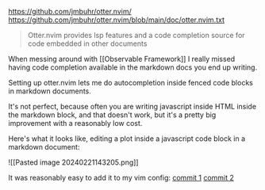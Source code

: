https://github.com/jmbuhr/otter.nvim/
https://github.com/jmbuhr/otter.nvim/blob/main/doc/otter.nvim.txt

> Otter.nvim provides lsp features and a code completion source for code embedded in other documents

When messing around with [[Observable Framework]] I really missed having code completion available in the markdown docs you end up writing.

Setting up otter.nvim lets me do autocompletion inside fenced code blocks in markdown documents.

It's not perfect, because often you are writing javascript inside HTML inside the markdown block, and that doesn't work, but it's a pretty big improvement with a reasonably low cost.

Here's what it looks like, editing a plot inside a javascript code block in a markdown document:

![[Pasted image 20240221143205.png]]

It was reasonably easy to add it to my vim config: [commit 1](https://github.com/llimllib/personal_code/commit/51e4e177) [commit 2](https://github.com/llimllib/personal_code/commit/36192827)